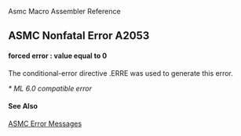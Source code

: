 Asmc Macro Assembler Reference

## ASMC Nonfatal Error A2053

#### forced error : value equal to 0

The conditional-error directive .ERRE was used to generate this error.

_* ML 6.0 compatible error_

#### See Also

[ASMC Error Messages](readme.md)
